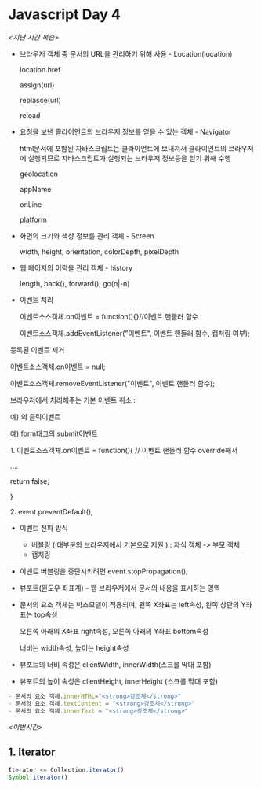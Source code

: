 # Javascript Day 4

*<지난 시간 복습>*

- 브라우저 객체 중 문서의 URL을 관리하기 위해 사용 - Location(location)

  location.href

  assign(url)

  replasce(url)

  reload

  

- 요청을 보낸 클라이언트의 브라우저 정보를 얻을 수 있는 객체 - Navigator

  html문서에 포함된 자바스크립트는 클라이언트에 보내져서 클라이언트의 브라우저에 실행되므로 자바스크립트가 실행되는 브라우저 정보등을 얻기 위해 수행

  geolocation

  appName

  onLine

  platform

  

- 화면의 크기와 색상 정보를 관리 객체 - Screen

  width, height, orientation, colorDepth, pixelDepth



- 웹 페이지의 이력을 관리 객체 - history

  length, back(), forward(), go(n|-n)

  

  

- 이벤트 처리

   이벤트소스객체.on이벤트 = function(){}//이벤트 핸들러 함수

   이벤트소스객체.addEventListener("이벤트", 이벤트 핸들러 함수, 캡쳐링 여부);



​		등록된 이벤트 제거

​	 	 이벤트소스객체.on이벤트 = null;

​		 이벤트소스객체.removeEventListener("이벤트", 이벤트 핸들러 함수);



​	 	브라우저에서 처리해주는 기본 이벤트 취소 : 

​	예) <a href=""></a>의 클릭이벤트

​	예) form태그의 submit이벤트

​	1. 이벤트소스객체.on이벤트 = function(){ // 이벤트 핸들러 함수 override해서

​													....

​													return false;

​																		}

​	2. event.preventDefault();

- 이벤트 전파 방식
  - 버블링 ( 대부분의 브라우저에서 기본으로 지원 ) : 자식 객체 -> 부모 객체
  - 캡처링

- 이벤트 버블링을 중단시키려면 event.stopPropagation();

- 뷰포트(윈도우 좌표계) - 웹 브라우저에서 문서의 내용을 표시하는 영역

- 문서의 요소 객체는 박스모델이 적용되며, 왼쪽 X좌표는 left속성, 왼쪽 상단의 Y좌표는 top속성

  오른쪽 아래의 X좌표 right속성, 오른쪽 아래의 Y좌표 bottom속성

  너비는 width속성, 높이는 height속성

- 뷰포트의 너비 속성은 clientWidth, innerWidth(스크롤 막대 포함)
- 뷰포트의 높이 속성은 clientHeight, innerHeight (스크롤 막대 포함)

```javascript
- 문서의 요소 객체.innerHTML="<strong>강조체</strong>"
- 문서의 요소 객체.textContent = "<strong>강조체</strong>"
- 문서의 요소 객체.innerText = "<strong>강조체</strong>"
```



*<이번시간>*

## 1. Iterator

```javascript
Iterator <= Collection.iterator()
Symbol.iterator()
```

